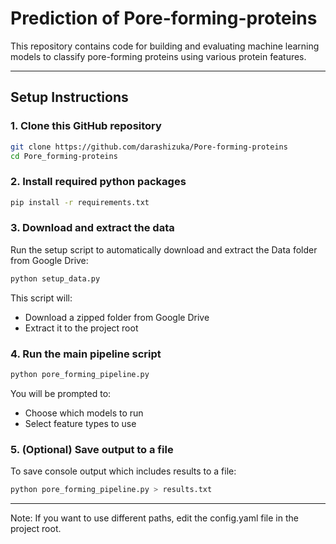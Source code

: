 # Prediction of Pore-forming-proteins 
This repository contains code for building and evaluating machine learning models to classify pore-forming proteins using various protein features.

---

## Setup Instructions
### 1. Clone this GitHub repository
```bash
git clone https://github.com/darashizuka/Pore-forming-proteins
cd Pore_forming-proteins
```
### 2. Install required python packages
```bash
pip install -r requirements.txt
```
### 3. Download and extract the data
Run the setup script to automatically download and extract the Data folder from Google Drive:
```bash
python setup_data.py
```
This script will:
- Download a zipped folder from Google Drive
- Extract it to the project root
  
### 4. Run the main pipeline script
```bash
python pore_forming_pipeline.py
```
You will be prompted to:
- Choose which models to run
- Select feature types to use

### 5. (Optional) Save output to a file
To save console output which includes results to a file:
```bash
python pore_forming_pipeline.py > results.txt
```
---
Note: If you want to use different paths, edit the config.yaml file in the project root.




